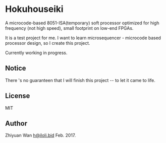 # Hokuhouseiki

A microcode-based 8051-ISA(temporary) soft processor optimized for high frequency (not high speed), small footprint on low-end FPGAs.

It is a test project for me. I want to learn microsequencer - microcode based processor design, so I create this project.

Currently working in progress. 

Notice
-------

There 's no guaranteen that I will finish this project -- to let it came to life.

License
-------

MIT

Author
-------

Zhiyuan Wan <h@iloli.bid> Feb. 2017.
